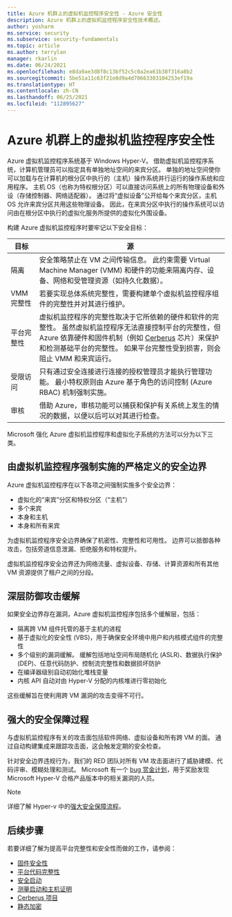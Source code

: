 ```yaml
---
title: Azure 机群上的虚拟机监控程序安全性 - Azure 安全性
description: Azure 机群上的虚拟机监控程序安全性技术概述。
author: yosharm
ms.service: security
ms.subservice: security-fundamentals
ms.topic: article
ms.author: terrylan
manager: rkarlin
ms.date: 06/24/2021
ms.openlocfilehash: e8da9ae3d8f8c13bf52c5c0a2ea61b38f316a8b2
ms.sourcegitcommit: 5be51a11c63f21e8d9a4d70663303104253ef19a
ms.translationtype: HT
ms.contentlocale: zh-CN
ms.lasthandoff: 06/25/2021
ms.locfileid: "112895627"
---
```

# <a name="hypervisor-security-on-the-azure-fleet"></a>Azure 机群上的虚拟机监控程序安全性

Azure 虚拟机监控程序系统基于 Windows Hyper-V。 借助虚拟机监控程序系统，计算机管理员可以指定具有单独地址空间的来宾分区。 单独的地址空间使你可以加载与在计算机的根分区中执行的（主机）操作系统并行运行的操作系统和应用程序。 主机 OS（也称为特权根分区）可以直接访问系统上的所有物理设备和外设（存储控制器、网络适配器）。 通过将“虚拟设备”公开给每个来宾分区，主机 OS 允许来宾分区共用这些物理设备。 因此，在来宾分区中执行的操作系统可以访问由在根分区中执行的虚拟化服务所提供的虚拟化外围设备。

构建 Azure 虚拟机监控程序时要牢记以下安全目标：

| 目标 | 源 |
|--|--|
| 隔离 | 安全策略禁止在 VM 之间传输信息。 此约束需要 Virtual Machine Manager (VMM) 和硬件的功能来隔离内存、设备、网络和受管理资源（如持久化数据）。 |
| VMM 完整性 | 若要实现总体系统完整性，需要构建单个虚拟机监控程序组件的完整性并对其进行维护。 |
| 平台完整性 | 虚拟机监控程序的完整性取决于它所依赖的硬件和软件的完整性。 虽然虚拟机监控程序无法直接控制平台的完整性，但 Azure 依靠硬件和固件机制（例如 [Cerberus](project-cerberus.md) 芯片）来保护和检测基础平台的完整性。 如果平台完整性受到损害，则会阻止 VMM 和来宾运行。 |
| 受限访问 | 只有通过安全连接进行连接的授权管理员才能执行管理功能。 最小特权原则由 Azure 基于角色的访问控制 (Azure RBAC) 机制强制实施。 |
| 审核 | 借助 Azure，审核功能可以捕获和保护有关系统上发生的情况的数据，以便以后可以对其进行检查。 |

Microsoft 强化 Azure 虚拟机监控程序和虚拟化子系统的方法可以分为以下三类。

## <a name="strongly-defined-security-boundaries-enforced-by-the-hypervisor"></a>由虚拟机监控程序强制实施的严格定义的安全边界

Azure 虚拟机监控程序在以下各项之间强制实施多个安全边界：

- 虚拟化的“来宾”分区和特权分区（“主机”）
- 多个来宾
- 本身和主机
- 本身和所有来宾

为虚拟机监控程序安全边界确保了机密性、完整性和可用性。 边界可以抵御各种攻击，包括旁道信息泄漏、拒绝服务和特权提升。

虚拟机监控程序安全边界还为网络流量、虚拟设备、存储、计算资源和所有其他 VM 资源提供了租户之间的分段。

## <a name="defense-in-depth-exploit-mitigations"></a>深层防御攻击缓解

如果安全边界存在漏洞，Azure 虚拟机监控程序包括多个缓解层，包括：

- 隔离跨 VM 组件托管的基于主机的进程
- 基于虚拟化的安全性 (VBS)，用于确保安全环境中用户和内核模式组件的完整性
- 多个级别的漏洞缓解。 缓解包括地址空间布局随机化 (ASLR)、数据执行保护 (DEP)、任意代码防护、控制流完整性和数据损坏防护
- 在编译器级别自动初始化堆栈变量
- 内核 API 自动对由 Hyper-V 分配的内核堆进行零初始化

这些缓解旨在使利用跨 VM 漏洞的攻击变得不可行。

## <a name="strong-security-assurance-processes"></a>强大的安全保障过程

与虚拟机监控程序有关的攻击面包括软件网络、虚拟设备和所有跨 VM 的面。 通过自动构建集成来跟踪攻击面，这会触发定期的安全检查。

针对安全边界违规行为，我们的 RED 团队对所有 VM 攻击面进行了威胁建模、代码评审、模糊处理和测试。 Microsoft 有一个 [bug 赏金计划](https://www.microsoft.com/msrc/bounty-hyper-v)，用于奖励发现 Microsoft Hyper-V 合格产品版本中的相关漏洞的人员。

> [!NOTE]
> 详细了解 Hyper-v 中的[强大安全保障流程](../../azure-government/azure-secure-isolation-guidance.md#strong-security-assurance-processes)。

## <a name="next-steps"></a>后续步骤
若要详细了解为提高平台完整性和安全性而做的工作，请参阅：

- [固件安全性](firmware.md)
- [平台代码完整性](code-integrity.md)
- [安全启动](secure-boot.md)
- [测量启动和主机证明](measured-boot-host-attestation.md)
- [Cerberus 项目](project-cerberus.md)
- [静态加密](encryption-atrest.md)